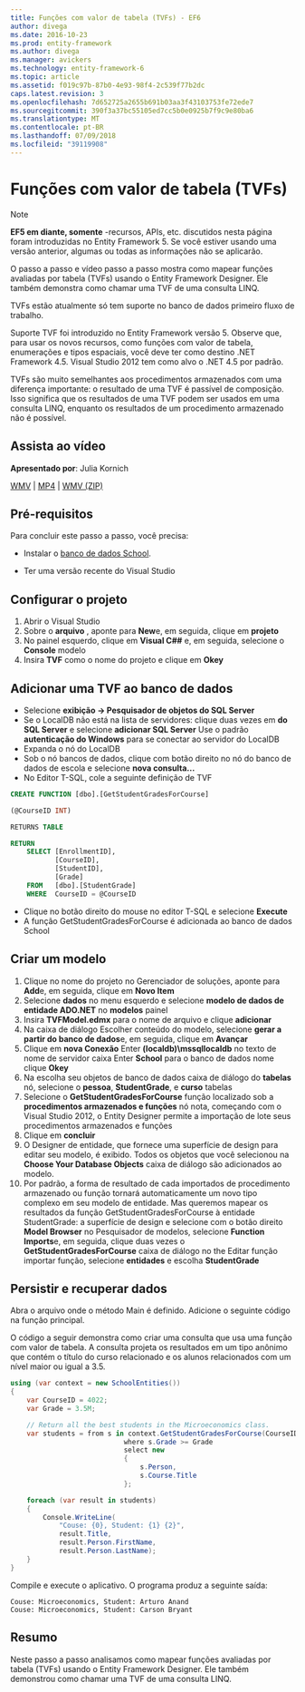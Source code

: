 ```yaml
---
title: Funções com valor de tabela (TVFs) - EF6
author: divega
ms.date: 2016-10-23
ms.prod: entity-framework
ms.author: divega
ms.manager: avickers
ms.technology: entity-framework-6
ms.topic: article
ms.assetid: f019c97b-87b0-4e93-98f4-2c539f77b2dc
caps.latest.revision: 3
ms.openlocfilehash: 7d652725a2655b691b03aa3f43103753fe72ede7
ms.sourcegitcommit: 390f3a37bc55105ed7cc5b0e0925b7f9c9e80ba6
ms.translationtype: MT
ms.contentlocale: pt-BR
ms.lasthandoff: 07/09/2018
ms.locfileid: "39119908"
---
```

# <a name="table-valued-functions-tvfs"></a>Funções com valor de tabela (TVFs)
> [!NOTE]
> **EF5 em diante, somente** -recursos, APIs, etc. discutidos nesta página foram introduzidas no Entity Framework 5. Se você estiver usando uma versão anterior, algumas ou todas as informações não se aplicarão.

O passo a passo e vídeo passo a passo mostra como mapear funções avaliadas por tabela (TVFs) usando o Entity Framework Designer. Ele também demonstra como chamar uma TVF de uma consulta LINQ.

TVFs estão atualmente só tem suporte no banco de dados primeiro fluxo de trabalho.

Suporte TVF foi introduzido no Entity Framework versão 5. Observe que, para usar os novos recursos, como funções com valor de tabela, enumerações e tipos espaciais, você deve ter como destino .NET Framework 4.5. Visual Studio 2012 tem como alvo o .NET 4.5 por padrão.

TVFs são muito semelhantes aos procedimentos armazenados com uma diferença importante: o resultado de uma TVF é passível de composição. Isso significa que os resultados de uma TVF podem ser usados em uma consulta LINQ, enquanto os resultados de um procedimento armazenado não é possível.

## <a name="watch-the-video"></a>Assista ao vídeo

**Apresentado por**: Julia Kornich

[WMV](http://download.microsoft.com/download/6/0/A/60A6E474-5EF3-4E1E-B9EA-F51D2DDB446A/HDI-ITPro-MSDN-winvideo-tvf.wmv) | [MP4](http://download.microsoft.com/download/6/0/A/60A6E474-5EF3-4E1E-B9EA-F51D2DDB446A/HDI-ITPro-MSDN-mp4video-tvf.m4v) | [WMV (ZIP)](http://download.microsoft.com/download/6/0/A/60A6E474-5EF3-4E1E-B9EA-F51D2DDB446A/HDI-ITPro-MSDN-winvideo-tvf.zip)

## <a name="pre-requisites"></a>Pré-requisitos

Para concluir este passo a passo, você precisa:

- Instalar o [banco de dados School](~/ef6/resources/school-database.md).

- Ter uma versão recente do Visual Studio

## <a name="set-up-the-project"></a>Configurar o projeto

1.  Abrir o Visual Studio
2.  Sobre o **arquivo** , aponte para **New**e, em seguida, clique em **projeto**
3.  No painel esquerdo, clique em **Visual C#\#** e, em seguida, selecione o **Console** modelo
4.  Insira **TVF** como o nome do projeto e clique em **Okey**

## <a name="add-a-tvf-to-the-database"></a>Adicionar uma TVF ao banco de dados

-   Selecione **exibição -&gt; Pesquisador de objetos do SQL Server**
-   Se o LocalDB não está na lista de servidores: clique duas vezes em **do SQL Server** e selecione **adicionar SQL Server** Use o padrão **autenticação do Windows** para se conectar ao servidor do LocalDB
-   Expanda o nó do LocalDB
-   Sob o nó bancos de dados, clique com botão direito no nó do banco de dados de escola e selecione **nova consulta...**
-   No Editor T-SQL, cole a seguinte definição de TVF

``` SQL
CREATE FUNCTION [dbo].[GetStudentGradesForCourse]

(@CourseID INT)

RETURNS TABLE

RETURN
    SELECT [EnrollmentID],
           [CourseID],
           [StudentID],
           [Grade]
    FROM   [dbo].[StudentGrade]
    WHERE  CourseID = @CourseID
```

-   Clique no botão direito do mouse no editor T-SQL e selecione **Execute**
-   A função GetStudentGradesForCourse é adicionada ao banco de dados School

 

## <a name="create-a-model"></a>Criar um modelo

1.  Clique no nome do projeto no Gerenciador de soluções, aponte para **Add**e, em seguida, clique em **Novo Item**
2.  Selecione **dados** no menu esquerdo e selecione **modelo de dados de entidade ADO.NET** no **modelos** painel
3.  Insira **TVFModel.edmx** para o nome de arquivo e clique **adicionar**
4.  Na caixa de diálogo Escolher conteúdo do modelo, selecione **gerar a partir do banco de dados**e, em seguida, clique em **Avançar**
5.  Clique em **nova Conexão** Enter **(localdb)\\mssqllocaldb** no texto de nome de servidor caixa Enter **School** para o banco de dados nome clique **Okey**
6.  Na escolha seu objetos de banco de dados caixa de diálogo do **tabelas** nó, selecione o **pessoa**, **StudentGrade**, e **curso** tabelas
7.  Selecione o **GetStudentGradesForCourse** função localizado sob a **procedimentos armazenados e funções** nó nota, começando com o Visual Studio 2012, o Entity Designer permite a importação de lote seus procedimentos armazenados e funções
8.  Clique em **concluir**
9.  O Designer de entidade, que fornece uma superfície de design para editar seu modelo, é exibido. Todos os objetos que você selecionou na **Choose Your Database Objects** caixa de diálogo são adicionados ao modelo.
10. Por padrão, a forma de resultado de cada importados de procedimento armazenado ou função tornará automaticamente um novo tipo complexo em seu modelo de entidade. Mas queremos mapear os resultados da função GetStudentGradesForCourse à entidade StudentGrade: a superfície de design e selecione com o botão direito **Model Browser** no Pesquisador de modelos, selecione **Function Imports**e, em seguida, clique duas vezes o **GetStudentGradesForCourse** caixa de diálogo no the Editar função importar função, selecione **entidades** e escolha **StudentGrade**

## <a name="persist-and-retrieve-data"></a>Persistir e recuperar dados

Abra o arquivo onde o método Main é definido. Adicione o seguinte código na função principal.

O código a seguir demonstra como criar uma consulta que usa uma função com valor de tabela. A consulta projeta os resultados em um tipo anônimo que contém o título do curso relacionado e os alunos relacionados com um nível maior ou igual a 3.5.

``` csharp
using (var context = new SchoolEntities())
{
    var CourseID = 4022;
    var Grade = 3.5M;

    // Return all the best students in the Microeconomics class.
    var students = from s in context.GetStudentGradesForCourse(CourseID)
                            where s.Grade >= Grade
                            select new
                            {
                                s.Person,
                                s.Course.Title
                            };

    foreach (var result in students)
    {
        Console.WriteLine(
            "Couse: {0}, Student: {1} {2}",
            result.Title,  
            result.Person.FirstName,  
            result.Person.LastName);
    }
}
```

Compile e execute o aplicativo. O programa produz a seguinte saída:

```
Couse: Microeconomics, Student: Arturo Anand
Couse: Microeconomics, Student: Carson Bryant
```

## <a name="summary"></a>Resumo

Neste passo a passo analisamos como mapear funções avaliadas por tabela (TVFs) usando o Entity Framework Designer. Ele também demonstrou como chamar uma TVF de uma consulta LINQ.
